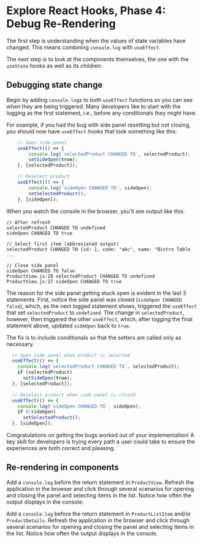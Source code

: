 # Explore React Hooks, Phase 4: Debug Re-Rendering

The first step is understanding when the values of state variables have changed.
This means combining `console.log` with `useEffect`.

The next step is to look at the components themselves, the one with the
`useState` hooks as well as its children.

## Debugging state change

Begin by adding `console.log`s to both `useEffect` functions so you can see when
they are being triggered. Many developers like to start with the logging as the
first statement, i.e., before any conditionals they might have.

For example, if you had the bug with side panel resetting but not closing, you
should now have `useEffect` hooks that look something like this:

```javascript
    // Open side panel
    useEffect(() => {
        console.log(`selectedProduct CHANGED TO`, selectedProduct);
        setSideOpen(true);
    }, [selectedProduct]);

    // Deselect product
    useEffect(() => {
        console.log(`sideOpen CHANGED TO`, sideOpen);
        setSelectedProduct();
    }, [sideOpen]);
```

When you watch the console in the browser, you'll see output like this:

```plaintext
// After refresh
selectedProduct CHANGED TO undefined
sideOpen CHANGED TO true

// Select first item (abbreviated output)
selectedProduct CHANGED TO {id: 1, code: "abc", name: "Bistro Table ...

// Close side panel
sideOpen CHANGED TO false
ProductView.js:20 selectedProduct CHANGED TO undefined
ProductView.js:27 sideOpen CHANGED TO true
```

The reason for the side panel getting stuck open is evident in the last 3
statements. First, notice the side panel was closed (`sideOpen CHANGED false`),
which, as the next logged statement shows, triggered the `useEffect` that set
`selectedProduct` to `undefined`. The change in `selectedProduct`, however, then
triggered the other `useEffect`, which, after logging the final statement above,
updated `sideOpen` back to `true`.

The fix is to include conditionals so that the setters are called only as
necessary.

```javascript
  // Open side panel when product is selected
  useEffect(() => {
    console.log(`selectedProduct CHANGED TO`, selectedProduct);
    if (selectedProduct)
      setSideOpen(true);
  }, [selectedProduct]);

  // Deselect product when side panel is closed
  useEffect(() => {
    console.log(`sideOpen CHANGED TO`, sideOpen);
    if (!sideOpen)
      setSelectedProduct();
  }, [sideOpen]);
```

Congratulations on getting the bugs worked out of your implementation! A key
skill for developers is trying every path a user could take to ensure the
experiences are both correct and pleasing.

## Re-rendering in components

Add a `console.log` before the return statement in `ProductView`. Refresh the
application in the browser and click through several scenarios for opening and
closing the panel and selecting items in the list. Notice how often the output
displays in the console.

Add a `console.log` before the return statement in `ProductListItem` and/or
`ProductDetails`. Refresh the application in the browser and click through
several scenarios for opening and closing the panel and selecting items in the
list. Notice how often the output displays in the console.